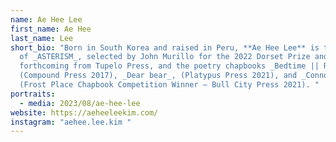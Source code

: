 ```yaml
---
name: Ae Hee Lee
first_name: Ae Hee
last_name: Lee
short_bio: "Born in South Korea and raised in Peru, **Ae Hee Lee** is the author
  of _ASTERISM_, selected by John Murillo for the 2022 Dorset Prize and
  forthcoming from Tupelo Press, and the poetry chapbooks _Bedtime || Riverbed_
  (Compound Press 2017), _Dear bear_, (Platypus Press 2021), and _Connotary_
  (Frost Place Chapbook Competition Winner – Bull City Press 2021). "
portraits:
  - media: 2023/08/ae-hee-lee
website: https://aeheeleekim.com/
instagram: "aehee.lee.kim "
---
```

